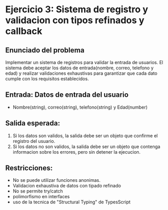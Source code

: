 # Ejercicio 3: Sistema de registro y validacion con tipos refinados y callback

## Enunciado del problema

Implementar un sistema de registros para validar la entrada de usuarios. El sistema debe aceptar los datos de entrada(nombre, correo, telefono y edad) y realizar validaciones exhaustivas para garantizar que cada dato cumple con los requisitos establecidos.

## Entrada: Datos de entrada del usuario
- Nombre(string), correo(string), telefono(string) y Edad(number)

## Salida esperada:

1. Si los datos son validos, la salida debe ser un objeto que confirme el registro del usuario.
2. Si los datos no son validos, la salida debe ser un objeto que contenga informacion sobre los errores, pero sin detener la ejecucion.

## Restricciones:

- No se puede utilizar funciones anonimas.
- Validacion exhaustiva de datos con tipado refinado
- No se permite try/catch
- polimorfismo en interfaces
- uso de la tecnica de "Structural Typing" de TypesScript
